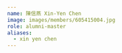 ```yaml
---
name: 陳信燕 Xin-Yen Chen 
image: images/members/605415004.jpg 
role: alumni-master
aliases:
  - xin yen chen
---
```

